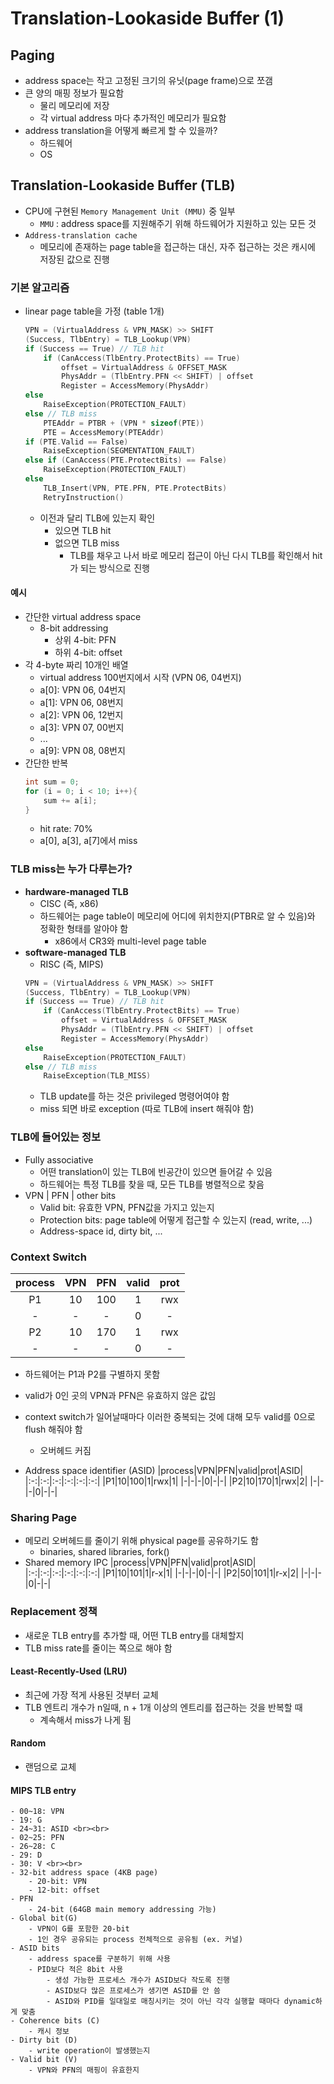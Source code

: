 # Translation-Lookaside Buffer (1)
## Paging
- address space는 작고 고정된 크기의 유닛(page frame)으로 쪼갬
- 큰 양의 매핑 정보가 필요함
    - 물리 메모리에 저장
    - 각 virtual address 마다 추가적인 메모리가 필요함
- address translation을 어떻게 빠르게 할 수 있을까?
    - 하드웨어
    - OS 

## Translation-Lookaside Buffer (TLB)
- CPU에 구현된 `Memory Management Unit (MMU)` 중 일부
    - `MMU` : address space를 지원해주기 위해 하드웨어가 지원하고 있는 모든 것
- `Address-translation cache`
    - 메모리에 존재하는 page table을 접근하는 대신, 자주 접근하는 것은 캐시에 저장된 값으로 진행

### 기본 알고리즘
- linear page table을 가정 (table 1개)
    ```C
    VPN = (VirtualAddress & VPN_MASK) >> SHIFT
    (Success, TlbEntry) = TLB_Lookup(VPN)
    if (Success == True) // TLB hit
        if (CanAccess(TlbEntry.ProtectBits) == True)
            offset = VirtualAddress & OFFSET_MASK
            PhysAddr = (TlbEntry.PFN << SHIFT) | offset
            Register = AccessMemory(PhysAddr)
    else
        RaiseException(PROTECTION_FAULT)
    else // TLB miss
        PTEAddr = PTBR + (VPN * sizeof(PTE))
        PTE = AccessMemory(PTEAddr)
    if (PTE.Valid == False)
        RaiseException(SEGMENTATION_FAULT)
    else if (CanAccess(PTE.ProtectBits) == False)
        RaiseException(PROTECTION_FAULT)
    else
        TLB_Insert(VPN, PTE.PFN, PTE.ProtectBits)
        RetryInstruction()
    ```
    - 이전과 달리 TLB에 있는지 확인 
        - 있으면 TLB hit
        - 없으면 TLB miss
            - TLB를 채우고 나서 바로 메모리 접근이 아닌 다시 TLB를 확인해서 hit가 되는 방식으로 진행

#### 예시
- 간단한 virtual address space
    - 8-bit addressing
        - 상위 4-bit: PFN
        - 하위 4-bit: offset
- 각 4-byte 짜리 10개인 배열
    - virtual address 100번지에서 시작 (VPN 06, 04번지)
    - a[0]: VPN 06, 04번지
    - a[1]: VPN 06, 08번지
    - a[2]: VPN 06, 12번지
    - a[3]: VPN 07, 00번지
    - ...
    - a[9]: VPN 08, 08번지
- 간단한 반복
    ```C
    int sum = 0;
    for (i = 0; i < 10; i++){
        sum += a[i];
    }
    ```
    - hit rate: 70%
    - a[0], a[3], a[7]에서 miss

### TLB miss는 누가 다루는가?
- **hardware-managed TLB**
    - CISC (즉, x86)
    - 하드웨어는 page table이 메모리에 어디에 위치한지(PTBR로 알 수 있음)와 정확한 형태를 알아야 함
        - x86에서 CR3와 multi-level page table
- **software-managed TLB**
    - RISC (즉, MIPS)
    ```C
    VPN = (VirtualAddress & VPN_MASK) >> SHIFT
    (Success, TlbEntry) = TLB_Lookup(VPN)
    if (Success == True) // TLB hit
        if (CanAccess(TlbEntry.ProtectBits) == True)
            offset = VirtualAddress & OFFSET_MASK
            PhysAddr = (TlbEntry.PFN << SHIFT) | offset
            Register = AccessMemory(PhysAddr)
    else
        RaiseException(PROTECTION_FAULT)
    else // TLB miss
        RaiseException(TLB_MISS)
    ```
    - TLB update를 하는 것은 privileged 명령어여야 함
    - miss 되면 바로 exception (따로 TLB에 insert 해줘야 함)

### TLB에 들어있는 정보
- Fully associative
    - 어떤 translation이 있는 TLB에 빈공간이 있으면 들어갈 수 있음
    - 하드웨어는 특정 TLB를 찾을 때, 모든 TLB를 병렬적으로 찾음
- VPN | PFN | other bits
    - Valid bit: 유효한 VPN, PFN값을 가지고 있는지
    - Protection bits: page table에 어떻게 접근할 수 있는지 (read, write, ...)
    - Address-space id, dirty bit, ... 

### Context Switch
|process|VPN|PFN|valid|prot|
|:-:|:-:|:-:|:-:|:-:|
|P1|10|100|1|rwx|
|-|-|-|0|-|
|P2|10|170|1|rwx|
|-|-|-|0|-|
- 하드웨어는 P1과 P2를 구별하지 못함
- valid가 0인 곳의 VPN과 PFN은 유효하지 않은 값임
- context switch가 일어날때마다 이러한 중복되는 것에 대해 모두 valid를 0으로 flush 해줘야 함
    - 오버헤드 커짐

- Address space identifier (ASID)
    |process|VPN|PFN|valid|prot|ASID|
    |:-:|:-:|:-:|:-:|:-:|:-:|
    |P1|10|100|1|rwx|1|
    |-|-|-|0|-|-|
    |P2|10|170|1|rwx|2|
    |-|-|-|0|-|-|

### Sharing Page
- 메모리 오버헤드를 줄이기 위해 physical page를 공유하기도 함
    - binaries, shared libraries, fork()
- Shared memory IPC
    |process|VPN|PFN|valid|prot|ASID|
    |:-:|:-:|:-:|:-:|:-:|:-:|
    |P1|10|101|1|r-x|1|
    |-|-|-|0|-|-|
    |P2|50|101|1|r-x|2|
    |-|-|-|0|-|-|

### Replacement 정책
- 새로운 TLB entry를 추가할 때, 어떤 TLB entry를 대체할지
- TLB miss rate를 줄이는 쪽으로 해야 함

#### Least-Recently-Used (LRU)
- 최근에 가장 적게 사용된 것부터 교체
- TLB 엔트리 개수가 n일때, n + 1개 이상의 엔트리를 접근하는 것을 반복할 때
    - 계속해서 miss가 나게 됨
#### Random  
- 랜덤으로 교체

#### MIPS TLB entry
    - 00~18: VPN
    - 19: G
    - 24~31: ASID <br><br>
    - 02~25: PFN
    - 26~28: C
    - 29: D
    - 30: V <br><br>
    - 32-bit address space (4KB page)
        - 20-bit: VPN
        - 12-bit: offset
    - PFN
        - 24-bit (64GB main memory addressing 가능)
    - Global bit(G)
        - VPN이 G를 포함한 20-bit
        - 1인 경우 공유되는 process 전체적으로 공유됨 (ex. 커널)
    - ASID bits
        - address space를 구분하기 위해 사용
        - PID보다 적은 8bit 사용
            - 생성 가능한 프로세스 개수가 ASID보다 작도록 진행
            - ASID보다 많은 프로세스가 생기면 ASID를 안 씀
            - ASID와 PID를 일대일로 매칭시키는 것이 아닌 각각 실행할 때마다 dynamic하게 맞춤
    - Coherence bits (C)
        - 캐시 정보
    - Dirty bit (D)
        - write operation이 발생했는지
    - Valid bit (V)
        - VPN와 PFN의 매핑이 유효한지
